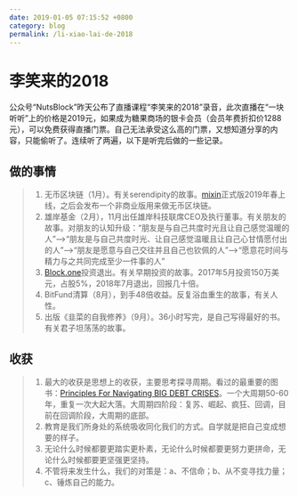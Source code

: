 ```yaml
---
date: 2019-01-05 07:15:52 +0800
category: blog
permalink: /li-xiao-lai-de-2018
---
```

# 李笑来的2018

公众号“NutsBlock”昨天公布了直播课程“李笑来的2018”录音，此次直播在“一块听听”上的价格是2019元，如果成为糖果商场的银卡会员（会员年费折扣价1288元），可以免费获得直播门票。自己无法承受这么高的门票，又想知道分享的内容，只能偷听了。连续听了两遍，以下是听完后做的一些记录。

## 做的事情

> 1. 无币区块链（1月）。有关serendipity的故事。[mixin](https://mixin.one)正式版2019年春上线，之后会发布一个非商业版用来做无币区块链。
> 2. 雄岸基金（2月），11月出任雄岸科技联席CEO及执行董事。有关朋友的故事。对朋友的认知升级：“朋友是与自己共度时光且让自己感觉温暖的人”--\>“朋友是与自己共度时光、让自己感觉温暖且让自己心甘情愿付出的人”--\>“朋友是愿意与自己交往并且自己也钦佩的人”--\>“愿意花时间与精力与之共同完成至少一件事的人”
> 3. [Block.one](https://block.one)投资退出。有关早期投资的故事。2017年5月投资150万美元，占股5%，2018年7月退出，回报几十倍。
> 4. BitFund清算（8月），到手48倍收益。反复浴血重生的故事，有关人性。
> 5. 出版《韭菜的自我修养》（9月）。36小时写完，是自己写得最好的书。有关君子坦荡荡的故事。

## 收获

> 1. 最大的收获是思想上的收获，主要思考探寻周期。看过的最重要的图书：[Principles For Navigating BIG DEBT CRISES](https://www.principles.com/big-debt-crises/)。一个大周期50-60年，重复一次大起大落。大周期四阶段：复苏、崛起、疯狂、回调，目前在回调阶段，大周期的底部。
> 2. 教育是我们所身处的系统吸收同化我们的方式。自学就是把自己变成想要的样子。
> 3. 无论什么时候都要更踏实更朴素，无论什么时候都要更努力更拼命，无论什么时候都要更坚强更坚持。
> 4. 不管将来发生什么，我们的对策是：a、不信命；b、从不变寻找力量；c、锤炼自己的能力。
